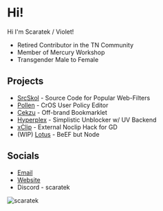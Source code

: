 # Hi!
Hi I'm Scaratek / Violet!
- Retired Contributor in the TN Community
- Member of Mercury Workshop
- Transgender Male to Female

## Projects
- [SrcSkol](https://github.com/src-skol) - Source Code for Popular Web-Filters
- [Pollen](https://github.com/mercuryworkshop/pollen) - CrOS User Policy Editor
- [Cekzu](https://github.com/scaratek/cekzu) - Off-brand Bookmarklet
- [Hyperplex](https://github.com/scaratek/hyperplex) - Simplistic Unblocker w/ UV Backend
- [xClip](https://github.com/scaratek/xclip) - External Noclip Hack for GD
- (WIP) [Lotus](https://github.com/scaratek/lotus) - BeEF but Node

## Socials
- [Email](mailto:scaratek@outlook.com)
- [Website](https://scarat3k.me)
- Discord - scaratek

<img src="https://komarev.com/ghpvc/?username=scaratek&label= Clicked on My Profile :D &color=FF90FF&style=flat" alt="scaratek" />
